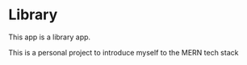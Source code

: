 # Library

This app is a library app.

This is a personal project to introduce myself to the MERN tech stack
